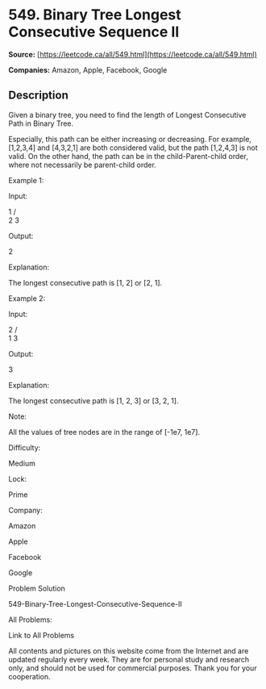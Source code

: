# 549. Binary Tree Longest Consecutive Sequence II

**Source:** [https://leetcode.ca/all/549.html](https://leetcode.ca/all/549.html)

**Companies:** Amazon, Apple, Facebook, Google

## Description

Given a binary tree, you need to find the length of Longest Consecutive Path in Binary
        Tree.

Especially, this path can be either increasing or decreasing. For example, [1,2,3,4] and
        [4,3,2,1] are both considered valid, but the path [1,2,4,3] is not valid. On the other hand,
        the path can be in the child-Parent-child order, where not necessarily be parent-child
        order.

Example 1:

Input:

1
       / \
      2   3

Output:

2

Explanation:

The longest consecutive path is [1, 2] or [2, 1].

Example 2:

Input:

2
       / \
      1   3

Output:

3

Explanation:

The longest consecutive path is [1, 2, 3] or [3, 2, 1].

Note:

All the values of tree nodes are in the range of [-1e7, 1e7].

Difficulty:

Medium

Lock:

Prime

Company:

Amazon

Apple

Facebook

Google

Problem Solution

549-Binary-Tree-Longest-Consecutive-Sequence-II

All Problems:

Link to All Problems

All contents and pictures on this website come from the Internet and are updated regularly every week. They are for personal study and research only, and should not be used for commercial purposes. Thank you for your cooperation.

